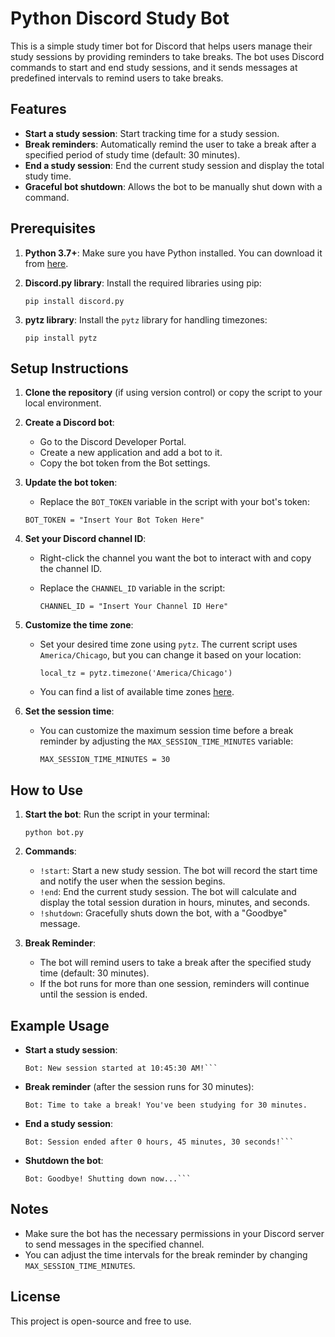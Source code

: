 Python Discord Study Bot
=========

This is a simple study timer bot for Discord that helps users manage their study sessions by providing reminders to take breaks. The bot uses Discord commands to start and end study sessions, and it sends messages at predefined intervals to remind users to take breaks.

Features
--------

-   **Start a study session**: Start tracking time for a study session.
-   **Break reminders**: Automatically remind the user to take a break after a specified period of study time (default: 30 minutes).
-   **End a study session**: End the current study session and display the total study time.
-   **Graceful bot shutdown**: Allows the bot to be manually shut down with a command.

Prerequisites
-------------

1.  **Python 3.7+**: Make sure you have Python installed. You can download it from [here](https://www.python.org/downloads/).
2.  **Discord.py library**: Install the required libraries using pip:

    ```pip install discord.py```

4.  **pytz library**: Install the `pytz` library for handling timezones:

    ```pip install pytz```

Setup Instructions
------------------

1.  **Clone the repository** (if using version control) or copy the script to your local environment.

2.  **Create a Discord bot**:

    -   Go to the Discord Developer Portal.
    -   Create a new application and add a bot to it.
    -   Copy the bot token from the Bot settings.
3.  **Update the bot token**:

    -   Replace the `BOT_TOKEN` variable in the script with your bot's token:

       ```BOT_TOKEN = "Insert Your Bot Token Here"```

4.  **Set your Discord channel ID**:

    -   Right-click the channel you want the bot to interact with and copy the channel ID.
    -   Replace the `CHANNEL_ID` variable in the script:

        ```CHANNEL_ID = "Insert Your Channel ID Here"```

5.  **Customize the time zone**:

    -   Set your desired time zone using `pytz`. The current script uses `America/Chicago`, but you can change it based on your location:

        ```local_tz = pytz.timezone('America/Chicago')```

    -   You can find a list of available time zones [here](https://en.wikipedia.org/wiki/List_of_tz_database_time_zones).
6.  **Set the session time**:

    -   You can customize the maximum session time before a break reminder by adjusting the `MAX_SESSION_TIME_MINUTES` variable:

        ```MAX_SESSION_TIME_MINUTES = 30```

How to Use
----------

1.  **Start the bot**: Run the script in your terminal:

    ```python bot.py```

3.  **Commands**:

    -   `!start`: Start a new study session. The bot will record the start time and notify the user when the session begins.
    -   `!end`: End the current study session. The bot will calculate and display the total session duration in hours, minutes, and seconds.
    -   `!shutdown`: Gracefully shuts down the bot, with a "Goodbye" message.
4.  **Break Reminder**:

    -   The bot will remind users to take a break after the specified study time (default: 30 minutes).
    -   If the bot runs for more than one session, reminders will continue until the session is ended.

Example Usage
-------------

-   **Start a study session**:

    ```User: !start
    Bot: New session started at 10:45:30 AM!```

-   **Break reminder** (after the session runs for 30 minutes):

    ```Bot: Time to take a break! You've been studying for 30 minutes.```

-   **End a study session**:

    ```User: !end
    Bot: Session ended after 0 hours, 45 minutes, 30 seconds!```

-   **Shutdown the bot**:

    ```User: !shutdown
    Bot: Goodbye! Shutting down now...```

Notes
-----

-   Make sure the bot has the necessary permissions in your Discord server to send messages in the specified channel.
-   You can adjust the time intervals for the break reminder by changing `MAX_SESSION_TIME_MINUTES`.

License
-------

This project is open-source and free to use.
